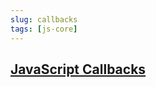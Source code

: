 ```yaml
---
slug: callbacks
tags: [js-core]
---
```


## [JavaScript Callbacks](https://www.javascripttutorial.net/javascript-callback/)
